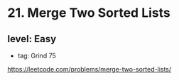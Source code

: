 # 21. Merge Two Sorted Lists
## level: Easy

- tag: Grind 75

https://leetcode.com/problems/merge-two-sorted-lists/
